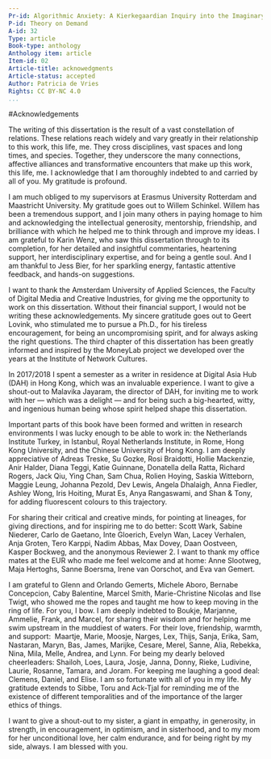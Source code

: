 ```yaml
---
Pr-id: Algorithmic Anxiety: A Kierkegaardian Inquiry into the Imaginary of Possibility
P-id: Theory on Demand
A-id: 32
Type: article
Book-type: anthology
Anthology item: article
Item-id: 02
Article-title: acknowedgments
Article-status: accepted
Author: Patricia de Vries
Rights: CC BY-NC 4.0
...
```


#Acknowledgements 

The writing of this dissertation is the result of a vast constellation of relations. These relations reach widely and vary greatly in their relationship to this work, this life, me. They cross disciplines, vast spaces and long times, and species. Together, they underscore the many connections, affective alliances and transformative encounters that make up this work, this life, me. I acknowledge that I am thoroughly indebted to and carried by all of you. My gratitude is profound. 

I am much obliged to my supervisors at Erasmus University Rotterdam and Maastricht University. My gratitude goes out to Willem Schinkel. Willem has been a tremendous support, and I join many others in paying homage to him and acknowledging the intellectual generosity, mentorship, friendship, and brilliance with which he helped me to think through and improve my ideas. I am grateful to Karin Wenz, who saw this dissertation through to its completion, for her detailed and insightful commentaries, heartening support, her interdisciplinary expertise, and for being a gentle soul. And I am thankful to Jess Bier, for her sparkling energy, fantastic attentive feedback, and hands-on suggestions. 

I want to thank the Amsterdam University of Applied Sciences, the Faculty of Digital Media and Creative Industries, for giving me the opportunity to work on this dissertation. Without their financial support, I would not be writing these acknowledgements. My sincere gratitude goes out to Geert Lovink, who stimulated me to pursue a Ph.D., for his tireless encouragement, for being an uncompromising spirit, and for always asking the right questions. The third chapter of this dissertation has been greatly informed and inspired by the MoneyLab project we developed over the years at the Institute of Network Cultures.

In 2017/2018 I spent a semester as a writer in residence at Digital Asia Hub (DAH) in Hong Kong, which was an invaluable experience. I want to give a shout-out to Malavika Jayaram, the director of DAH, for inviting me to work with her — which was a delight — and for being such a big-hearted, witty, and ingenious human being whose spirit helped shape this dissertation. 

Important parts of this book have been formed and written in research environments I was lucky enough to be able to work in: the Netherlands Institute Turkey, in Istanbul, Royal Netherlands Institute, in Rome, Hong Kong University, and the Chinese University of Hong Kong. I am deeply appreciative of Adreas Treske, Su Gozke, Rosi Braidotti, Hollie Mackenzie, Anir Halder, Diana Teggi, Katie Guinnane, Donatella della Ratta, Richard Rogers, Jack Qiu, Ying Chan, Sam Chua, Rolien Hoying, Saskia Witteborn, Maggie Leung, Johanna Pezold, Dev Lewis, Angela Dhalaigh, Anna Fiedler, Ashley Wong, Iris Hoiting, Murat Es, Anya Rangaswami, and Shan & Tony, for adding fluorescent colours to this trajectory.

For sharing their critical and creative minds, for pointing at lineages, for giving directions, and for inspiring me to do better: Scott Wark, Sabine Niederer, Carlo de Gaetano, Inte Gloerich, Evelyn Wan, Lacey Verhalen, Anja Groten, Tero Karppi, Nadim Abbas, Max Dovey, Daan Oostveen, Kasper Bockweg, and the anonymous Reviewer 2. I want to thank my office mates at the EUR who made me feel welcome and at home: Anne Slootweg, Maja Hertoghs, Sanne Boersma, Irene van Oorschot, and Eva van Gemert.

I am grateful to Glenn and Orlando Gemerts, Michele Aboro, Bernabe Concepcion, Caby Balentine, Marcel Smith, Marie-Christine Nicolas and Ilse Twigt, who showed me the ropes and taught me how to keep moving in the ring of life. For you, I bow. I am deeply indebted to Boukje, Marjanne, Ammelie, Frank, and Marcel, for sharing their wisdom and for helping me swim upstream in the muddiest of waters. For their love, friendship, warmth, and support:  Maartje, Marie, Moosje, Narges, Lex, Thijs, Sanja, Erika, Sam, Nastaran, Maryn, Bas, James, Marijke, Cesare, Merel, Sanne, Alia, Rebekka, Nina, Mila, Melle, Andrea, and Lynn. For being my dearly beloved cheerleaders: Shailoh, Loes, Laura, Josje, Janna, Donny, Rieke, Ludivine, Laurie, Rosanne, Tamara, and Joram. For keeping me laughing a good deal: Clemens, Daniel, and Elise. I am so fortunate with all of you in my life. My gratitude extends to Sibbe, Toru and Ack-Tjal for reminding me of the existence of different temporalities and of the importance of the larger ethics of things. 

I want to give a shout-out to my sister, a giant in empathy, in generosity, in strength, in encouragement, in optimism, and in sisterhood, and to my mom for her unconditional love, her calm endurance, and for being right by my side, always. I am blessed with you.